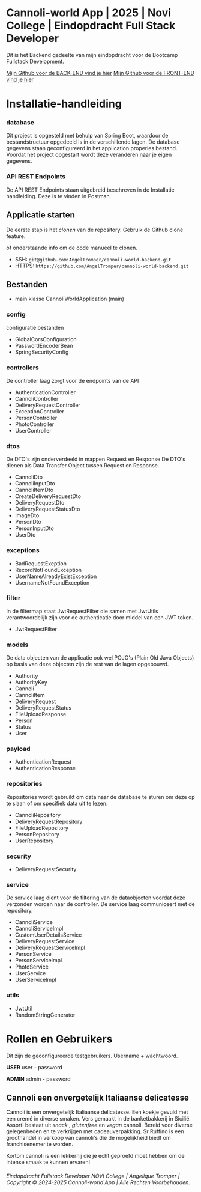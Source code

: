 

# Cannoli-world App | 2025 | Novi College | Eindopdracht Full Stack Developer
Dit is het Backend gedeelte van mijn eindopdracht voor de Bootcamp Fullstack Development. 

[Mijn Github voor de BACK-END vind je hier](https://github.com/AngelTromper/cannoli-world-backend)
[Mijn Github voor de FRONT-END vind je hier](https://github.com/AngelTromper/cannoli-world-frontend-new)

# Installatie-handleiding 

### database
Dit project is opgesteld met behulp van Spring Boot, waardoor de bestandstructuur opgedeeld is in de verschillende lagen.
De database gegevens staan geconfigureerd in het application.properies bestand. Voordat het project opgestart wordt deze veranderen naar
je eigen gegevens.

### API REST Endpoints
De API REST Endpoints staan uitgebreid beschreven in de Installatie handleiding.
Deze is te vinden in Postman. 

## Applicatie starten
De eerste stap is het _clonen_ van de repository. Gebruik de Github clone feature.

of onderstaande info om de code manueel te clonen.
- SSH: `git@github.com:AngelTromper/cannoli-world-backend.git`
- HTTPS: `https://github.com/AngelTromper/cannoli-world-backend.git`

## Bestanden
- main klasse CannoliWorldApplication (main)

### config
configuratie bestanden

- GlobalCorsConfiguration
- PasswordEncoderBean
- SpringSecurityConfig

### controllers
De controller laag zorgt voor de endpoints van de API

- AuthenticationController
- CannoliController
- DeliveryRequestController
- ExceptionController
- PersonController
- PhotoController
- UserController

### dtos
De DTO's zijn onderverdeeld in mappen Request en Response
De DTO's dienen als Data Transfer Object tussen Request en Response.

- CannoliDto
- CannoliInputDto
- CannoliItemDto
- CreateDeliveryRequestDto
- DeliveryRequestDto
- DeliveryRequestStatusDto
- ImageDto
- PersonDto
- PersonInputDto
- UserDto

### exceptions

- BadRequestExeption
- RecordNotFoundException
- UserNameAlreadyExistException
- UsernameNotFoundException

### filter
In de filtermap staat JwtRequestFilter die samen met JwtUtils verantwoordelijk zijn voor de authenticatie door middel van een JWT token.

- JwtRequestFilter

### models
De data objecten van de applicatie ook wel POJO's (Plain Old Java Objects)
op basis van deze objecten zijn de rest van de lagen opgebouwd.

- Authority
- AuthorityKey
- Cannoli
- CannoliItem
- DeliveryRequest
- DeliveryRequestStatus
- FileUploadResponse
- Person
- Status
- User

### payload
- AuthenticationRequest
- AuthenticationResponse

### repositories
Repositories wordt gebruikt om data naar de database te sturen om deze op te slaan
of om specifiek data uit te lezen.

- CannoliRepository
- DeliveryRequestRepository
- FileUploadRepository
- PersonRepository
- UserRepository

### security

- DeliveryRequestSecurity

### service
De service laag dient voor de filtering van de dataobjecten voordat deze verzonden worden naar de controller.
De service laag communiceert met de repository. 

- CannoliService
- CannoliServiceImpl
- CustomUserDetailsService
- DeliveryRequestService
- DeliveryRequestServiceImpl
- PersonService
- PersonServiceImpl
- PhotoService
- UserService
- UserServiceImpl

### utils
- JwtUtil
- RandomStringGenerator

# Rollen en Gebruikers
Dit zijn de geconfigureerde testgebruikers. Username + wachtwoord.

**USER**
user - password

**ADMIN**
admin - password
 
## Cannoli een onvergetelijk Italiaanse delicatesse

Cannoli is een onvergetelijk Italiaanse delicatesse. Een koekje gevuld met een cremé in diverse smaken.
Vers gemaakt in de banketbakkerij in Sicilië. Assorti bestaat uit _snack_ , _glutenfree_ en _vegan_ cannoli.
Bereid voor diverse gelegenheden en te verkrijgen met cadeauverpakking. Sr Ruffino is een groothandel in verkoop van 
cannoli's die de mogelijkheid biedt om franchisenemer te worden.

Kortom cannoli is een lekkernij die je echt geproefd moet hebben om de intense smaak te kunnen ervaren!


###### Eindopdracht Fullstack Developer NOVI College | Angelique Tromper | Copyright © 2024-2025 Cannoli-world App | Alle Rechten Voorbehouden.






